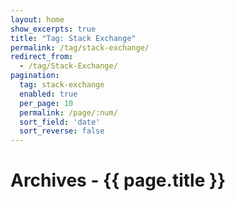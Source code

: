 ```yaml
---
layout: home
show_excerpts: true
title: "Tag: Stack Exchange"
permalink: /tag/stack-exchange/
redirect_from:
  - /tag/Stack-Exchange/
pagination:
  tag: stack-exchange
  enabled: true
  per_page: 10
  permalink: /page/:num/
  sort_field: 'date'
  sort_reverse: false
---
```


<h1>Archives - {{ page.title }}</h1>

